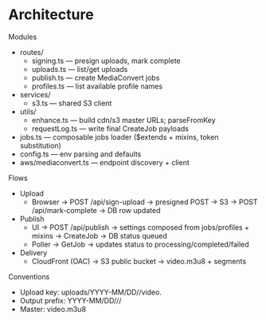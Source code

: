 # Architecture

Modules
- routes/
  - signing.ts — presign uploads, mark complete
  - uploads.ts — list/get uploads
  - publish.ts — create MediaConvert jobs
  - profiles.ts — list available profile names
- services/
  - s3.ts — shared S3 client
- utils/
  - enhance.ts — build cdn/s3 master URLs; parseFromKey
  - requestLog.ts — write final CreateJob payloads
- jobs.ts — composable jobs loader ($extends + mixins, token substitution)
- config.ts — env parsing and defaults
- aws/mediaconvert.ts — endpoint discovery + client

Flows
- Upload
  - Browser → POST /api/sign-upload → presigned POST → S3 → POST /api/mark-complete → DB row updated
- Publish
  - UI → POST /api/publish → settings composed from jobs/profiles + mixins → CreateJob → DB status queued
  - Poller → GetJob → updates status to processing/completed/failed
- Delivery
  - CloudFront (OAC) → S3 public bucket → video.m3u8 + segments

Conventions
- Upload key: uploads/YYYY-MM/DD/<uuid>/video.<ext>
- Output prefix: YYYY-MM/DD/<uuid>/<orientation>/
- Master: video.m3u8

